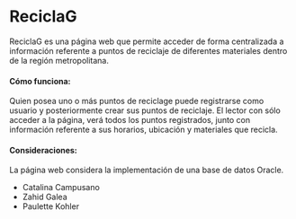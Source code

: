 # ReciclaG


ReciclaG es una página web que permite acceder de forma centralizada a información referente a puntos de reciclaje de diferentes materiales dentro de la región metropolitana.

#### **Cómo funciona**:
Quien posea uno o más puntos de reciclage puede registrarse como usuario y posteriormente crear sus puntos de reciclaje.
El lector con sólo acceder a la página, verá todos los puntos registrados, junto con información referente a sus horarios, ubicación y materiales que recicla.


#### **Consideraciones**:
La página web considera la implementación de una base de datos Oracle.


* Catalina Campusano
* Zahid Galea
* Paulette Kohler